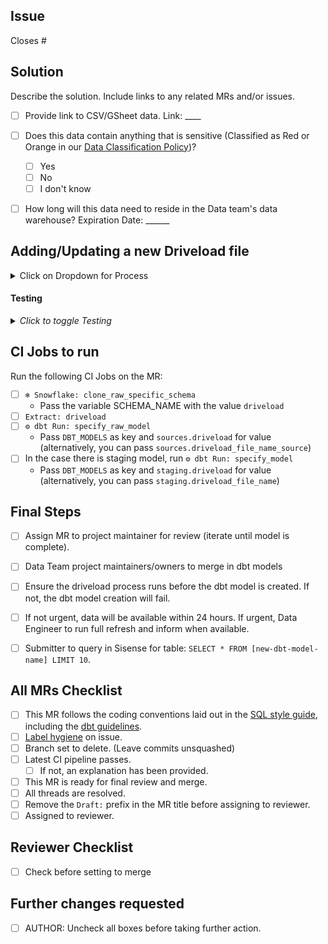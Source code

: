 <!---
  Use this template when adding a driveload file or making changes to a driveload file
--->

## Issue
<!--- Link the Issue this MR closes --->
Closes #

## Solution

Describe the solution. Include links to any related MRs and/or issues.

* [ ] Provide link to CSV/GSheet data. Link: ____
* [ ] Does this data contain anything that is sensitive (Classified as Red or Orange in our [Data Classification Policy](https://about.gitlab.com/handbook/engineering/security/data-classification-standard.html#data-classification-levels))?
  - [ ] Yes 
  - [ ] No
  - [ ] I don't know
* [ ]  How long will this data need to reside in the Data team's data warehouse? Expiration Date: ______ 


## Adding/Updating a new Driveload file
<details><summary>Click on Dropdown for Process</summary>
<br>

* [ ] Step 1: Create a new folder in Google Drive and upload your file to it. Files can only be .csv format currently.  
* [ ] Step 2: Share the file with the required service accounts [Email Address to share with](https://docs.google.com/document/d/1m8kky3DPv2yvH63W4NDYFURrhUwRiMKHI-himxn1r7k/edit?usp=sharing) (GitLab Internal). 
  * Ensure you share the folder with both the runner & airflow service accounts. The runner account is required for running the Driveload CI pipeline, the airflow account is used while running in production.
* [ ] Step 3: Open up the web ide and let's start the MR! Update extract--> sheetload--> [drives.yml](https://gitlab.com/gitlab-data/analytics/-/blob/master/extract/sheetload/drives.yml)
    * Add the name of the file_name (i.e. kpi_status)
    * Add the name of the newly created folder, folder names need to unique here so ensure you do not conflict with any existing folders. 
    * Add yourself as an owner
    * Decide on a loading strategy for table_replace_append. 
      * If set to 1, all files which are uploaded to the folder will be **appended** to the table. After the files are uploaded they will go into the `./Archive` directory inside the GDrive folder.
      * If set to 0, the files which are uploaded to the folder will **replace** the data in the table. 
    * **NB** Bear in mind how the above affects your testing process. If set to append (1) to the table, the files will be moved when running the driveload CI pipeline. This means that if you want the files to also be processed into RAW when moving to production, you need to move the files out of the archive folder after merging. 
* [ ] Step 4: Next in this MR, head to transform --> snowflake-dbt --> models --> sources --> driveload--> [Edit the sources.yml](https://gitlab.com/gitlab-data/analytics/-/blob/master/transform/snowflake-dbt/models/sources/driveload/sources.yml). Add the file name as `driveload_file_name_source`
* [ ] Step 5: In the same repoistory folder as the sources.yml file, you will [add the base model to sources.driveload repository](https://gitlab.com/gitlab-data/analytics/-/tree/master/transform/snowflake-dbt/models/sources/driveload). Naming the file as driveload_file_name_sources.sql.
        This file will have the following code, but can also be restricted down to specific columns. Update data type of columns in this file (i.e converting value to decimal or varchar)
```sql
        WITH source AS (

        SELECT * 
        FROM {{ source('driveload','file_name') }}

        )
        SELECT * 
        FROM source
```
* [ ] Step 6: In the sources.driveload repository [Edit the schema.yml](https://gitlab.com/gitlab-data/analytics/-/blob/master/transform/snowflake-dbt/models/sources/driveload/schema.yml) to explain the source model. 
* [ ] Step 6.5: (If you do not have an applicable workspace model folder, create a workspace folder under models/workspaces)
* [ ] Step 7: Next we'll head to head to transform --> snowflake-dbt --> models --> workspaces --> <YourWorkspace>--> Schema.yaml. Add your model name here, along with a .sql file to select the model into this layer. 
  * This will make the model accesible in Sisense. If any transformations are needed, this would be the file to update. Name the file `driveload_file_name`
* [ ] Step 8: Update the schema.yaml to add description of the workspace model. 

To understand the difference between source and staging models, please refer to these sources: [source models](https://about.gitlab.com/handbook/business-ops/data-team/platform/dbt-guide/#source-models) vs [staging models](https://about.gitlab.com/handbook/business-ops/data-team/platform/dbt-guide/#staging)
</details>

#### Testing

<details>
<summary><i>Click to toggle Testing</i></summary>

* [ ] Every model should be [tested](https://docs.getdbt.com/docs/testing-and-documentation) AND documented in a `schema.yml` file. At minimum, unique, not nullable fields, and foreign key constraints should be tested, if applicable.
* [ ] All models should be integrated into the [trusted data framework](https://about.gitlab.com/handbook/business-technology/data-team/platform/#tdf)
  * [ ] If there is an associated MR in the [Data Tests](https://gitlab.com/gitlab-data/data-tests) project, be sure to pass the branch name to the manual job using the `DATA_TEST_BRANCH` environment variable.
* [ ] If the periscope_query job failed, validate that the changes you've made don't affect the grain of the table or the expected output in Periscope.
* [ ] If you are on the Data Team, please paste the output of `dbt test` when run locally below. Any failing tests should be fixed or explained prior to requesting a review.
</details>


## CI Jobs to run
Run the following CI Jobs on the MR: 

* [ ] `❄️ Snowflake: clone_raw_specific_schema` 
  * Pass the variable SCHEMA_NAME with the value `driveload`
* [ ] `Extract: driveload`
* [ ] `⚙️ dbt Run: specify_raw_model`
    * Pass `DBT_MODELS` as key and `sources.driveload` for value (alternatively, you can pass `sources.driveload_file_name_source`)
* [ ] In the case there is staging model, run `⚙️ dbt Run: specify_model`
    * Pass `DBT_MODELS` as key and `staging.driveload` for value (alternatively, you can pass `staging.driveload_file_name`)

## Final Steps
* [ ]  Assign MR to project maintainer for review (iterate until model is complete).
* [ ]  Data Team project maintainers/owners to merge in dbt models 
* [ ]  Ensure the driveload process runs before the dbt model is created. If not, the dbt model creation will fail.
* [ ]  If not urgent, data will be available within 24 hours. If urgent, Data Engineer to run full refresh and inform when available.
* [ ]  Submitter to query in Sisense for table: ``` SELECT * FROM [new-dbt-model-name] LIMIT 10 ```.


## All MRs Checklist
* [ ] This MR follows the coding conventions laid out in the [SQL style guide](https://about.gitlab.com/handbook/business-ops/data-team/platform/sql-style-guide/), including the [dbt guidelines](https://about.gitlab.com/handbook/business-ops/data-team/platform/sql-style-guide/#dbt-guidelines).
* [ ] [Label hygiene](https://about.gitlab.com/handbook/business-ops/data-team/how-we-work/#issue-labeling) on issue.
* [ ] Branch set to delete. (Leave commits unsquashed)
* [ ] Latest CI pipeline passes.
  * [ ] If not, an explanation has been provided.
* [ ] This MR is ready for final review and merge.
* [ ] All threads are resolved.
* [ ] Remove the `Draft:` prefix in the MR title before assigning to reviewer.
* [ ] Assigned to reviewer.

## Reviewer Checklist
- [ ]  Check before setting to merge

## Further changes requested
* [ ]  AUTHOR: Uncheck all boxes before taking further action.


